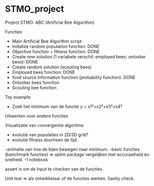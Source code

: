 # STMO_project

Project STMO: ABC (Artificial Bee Algorithm)

Functies 
-	Main Artificial Bee Algorithm script
-	Initialize random population function: DONE
-	Objective function + fitness function: DONE
-	Create new solution (1 variabele verschil: employed bees, onlooker bees): DONE
-	Create random solution (scouting bees)
-	Employed bees function: DONE
- food source information function (probability function): DONE
-	Onlooker bees function
-	Scouting bee function


Toy example
-	Zoek het minimum van de functie y =  x1²+x2²+x3²+x4²

Uitwerken voor andere functies

Visualizatie van convergentie algoritme
- evolutie van populaties in 2D/3D grid?
- evolutie fitness doorheen de tijd


-animatie van hoe de bijen bewegen naar minimum. 
-basic functies (benchmark functies) => optim package vergelijken met accuraatheid en snelheid. 
-1 notebook 


assert is om de input te checken van de functies. 

Unit test => als ontwikkelaar of de functies werken.
Sanity check.  
